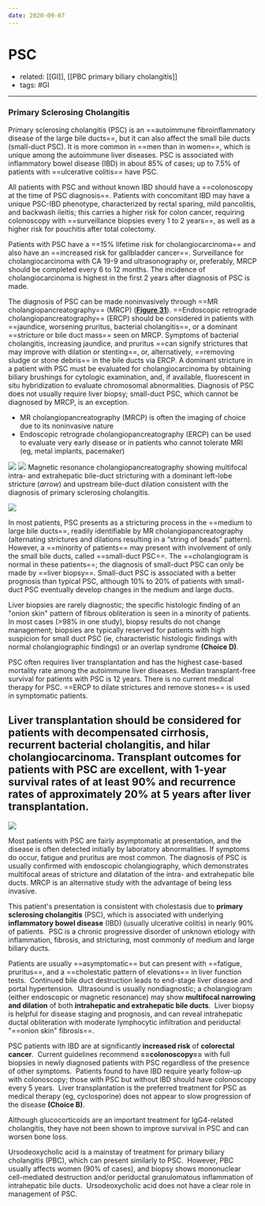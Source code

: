 ```yaml
---
date: 2020-09-07
---
```


# PSC

- related: [[GI]], [[PBC primary biliary cholangitis]]
- tags: #GI
---

### Primary Sclerosing Cholangitis

<!-- PSC pathogenesis b:206694913956-->

Primary sclerosing cholangitis (PSC) is an ==autoimmune fibroinflammatory disease of the large bile ducts==, but it can also affect the small bile ducts (small-duct PSC). It is more common in ==men than in women==, which is unique among the autoimmune liver diseases. PSC is associated with inflammatory bowel disease (IBD) in about 85% of cases; up to 7.5% of patients with ==ulcerative colitis== have PSC.

<!-- PSC surveillance b:1147206092165-->

All patients with PSC and without known IBD should have a ==colonoscopy at the time of PSC diagnosis==. Patients with concomitant IBD may have a unique PSC-IBD phenotype, characterized by rectal sparing, mild pancolitis, and backwash ileitis; this carries a higher risk for colon cancer, requiring colonoscopy with ==surveillance biopsies every 1 to 2 years==, as well as a higher risk for pouchitis after total colectomy.

Patients with PSC have a ==15% lifetime risk for cholangiocarcinoma== and also have an ==increased risk for gallbladder cancer==. Surveillance for cholangiocarcinoma with CA 19-9 and ultrasonography or, preferably, MRCP should be completed every 6 to 12 months. The incidence of cholangiocarcinoma is highest in the first 2 years after diagnosis of PSC is made.

<!-- PSC diagnosis, when to do ERCP b:630201229753-->

The diagnosis of PSC can be made noninvasively through ==MR cholangiopancreatography== (MRCP) (**[Figure 31](https://mksap18.acponline.org/app/topics/gi/figures/mk18_a_gi_f31)**). ==Endoscopic retrograde cholangiopancreatography== (ERCP) should be considered in patients with ==jaundice, worsening pruritus, bacterial cholangitis==, or a dominant ==stricture or bile duct mass== seen on MRCP. Symptoms of bacterial cholangitis, increasing jaundice, and pruritus ==can signify strictures that may improve with dilation or stenting==, or, alternatively, ==removing sludge or stone debris== in the bile ducts via ERCP. A dominant stricture in a patient with PSC must be evaluated for cholangiocarcinoma by obtaining biliary brushings for cytologic examination, and, if available, fluorescent in situ hybridization to evaluate chromosomal abnormalities. Diagnosis of PSC does not usually require liver biopsy; small-duct PSC, which cannot be diagnosed by MRCP, is an exception.

- MR cholangiopancreatography (MRCP) is often the imaging of choice due to its noninvasive nature
- Endoscopic retrograde cholangiopancreatography (ERCP) can be used to evaluate very early disease or in patients who cannot tolerate MRI (eg, metal implants, pacemaker)

![](https://photos.thisispiggy.com/file/wikiFiles/20220809210620.png)
![](https://photos.thisispiggy.com/file/wikiFiles/20220810215141.png)
Magnetic resonance cholangiopancreatography showing multifocal intra- and extrahepatic bile-duct stricturing with a dominant left-lobe stricture (_arrow_) and upstream bile-duct dilation consistent with the diagnosis of primary sclerosing cholangitis.

![](https://photos.thisispiggy.com/file/wikiFiles/20220810215131.png)

In most patients, PSC presents as a stricturing process in the ==medium to large bile ducts==, readily identifiable by MR cholangiopancreatography (alternating strictures and dilations resulting in a “string of beads” pattern). However, a ==minority of patients== may present with involvement of only the small bile ducts, called ==small-duct PSC==. The ==cholangiogram is normal in these patients==; the diagnosis of small-duct PSC can only be made by ==liver biopsy==. Small-duct PSC is associated with a better prognosis than typical PSC, although 10% to 20% of patients with small-duct PSC eventually develop changes in the medium and large ducts.

Liver biopsies are rarely diagnostic; the specific histologic finding of an "onion skin" pattern of fibrous obliteration is seen in a minority of patients.  In most cases (>98% in one study), biopsy results do not change management; biopsies are typically reserved for patients with high suspicion for small duct PSC (ie, characteristic histologic findings with normal cholangiographic findings) or an overlap syndrome **(Choice D)**.

PSC often requires liver transplantation and has the highest case-based mortality rate among the autoimmune liver diseases. Median transplant-free survival for patients with PSC is 12 years. There is no current medical therapy for PSC. ==ERCP to dilate strictures and remove stones== is used in symptomatic patients.

## Liver transplantation should be considered for patients with decompensated cirrhosis, recurrent bacterial cholangitis, and hilar cholangiocarcinoma. Transplant outcomes for patients with PSC are excellent, with 1-year survival rates of at least 90% and recurrence rates of approximately 20% at 5 years after liver transplantation.

![](https://photos.thisispiggy.com/file/wikiFiles/20220803113023.png)

<!-- PSC diagnosis -->

Most patients with PSC are fairly asymptomatic at presentation, and the disease is often detected initially by laboratory abnormalities. If symptoms do occur, fatigue and pruritus are most common. The diagnosis of PSC is usually confirmed with endoscopic cholangiography, which demonstrates multifocal areas of stricture and dilatation of the intra- and extrahepatic bile ducts. MRCP is an alternative study with the advantage of being less invasive.

This patient's presentation is consistent with cholestasis due to **primary sclerosing cholangitis** (PSC), which is associated with underlying **inflammatory bowel disease** (IBD) (usually ulcerative colitis) in nearly 90% of patients.  PSC is a chronic progressive disorder of unknown etiology with inflammation, fibrosis, and stricturing, most commonly of medium and large biliary ducts.

Patients are usually ==asymptomatic== but can present with ==fatigue, pruritus==, and a ==cholestatic pattern of elevations== in liver function tests.  Continued bile duct destruction leads to end-stage liver disease and portal hypertension.  Ultrasound is usually nondiagnostic; a cholangiogram (either endoscopic or magnetic resonance) may show **multifocal narrowing and dilation** of both **intrahepatic and extrahepatic bile ducts**.  Liver biopsy is helpful for disease staging and prognosis, and can reveal intrahepatic ductal obliteration with moderate lymphocytic infiltration and periductal "==onion skin" fibrosis==.

PSC patients with IBD are at significantly **increased risk** of **colorectal cancer**.  Current guidelines recommend **==colonoscopy==** with full biopsies in newly diagnosed patients with PSC regardless of the presence of other symptoms.  Patients found to have IBD require yearly follow-up with colonoscopy; those with PSC but without IBD should have colonoscopy every 5 years.  Liver transplantation is the preferred treatment for PSC as medical therapy (eg, cyclosporine) does not appear to slow progression of the disease **(Choice B)**.

Although glucocorticoids are an important treatment for IgG4-related cholangitis, they have not been shown to improve survival in PSC and can worsen bone loss.

Ursodeoxycholic acid is a mainstay of treatment for primary biliary cholangitis (PBC), which can present similarly to PSC.  However, PBC usually affects women (90% of cases), and biopsy shows mononuclear cell-mediated destruction and/or periductal granulomatous inflammation of intrahepatic bile ducts.  Ursodeoxycholic acid does not have a clear role in management of PSC.
